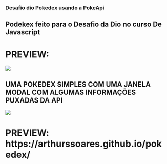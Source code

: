 <h3> Desafio dio Pokedex  usando a PokeApi <br> </h3>
<h2 > Podekex feito para o Desafio da Dio no curso De Javascript </h2>
 <h1> <strong> PREVIEW: </strong> </h1> 
<img src='https://github.com/arthurssoares/pokedex/assets/90150567/3c288259-4b1d-4939-8927-8392ae38195d'>
<h2> <strong> UMA POKEDEX SIMPLES COM UMA JANELA MODAL COM ALGUMAS INFORMAÇÕES PUXADAS DA API <strong> </h2>
<img src='https://github.com/arthurssoares/pokedex/assets/90150567/14b2b900-144c-4cbe-9695-7bc3332345f1'>

 <h1>PREVIEW: https://arthurssoares.github.io/pokedex/ </h1>
